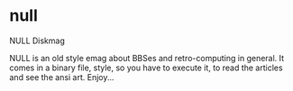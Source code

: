 # null
NULL Diskmag

NULL is an old style emag about BBSes and retro-computing in general. It
comes in a binary file, style, so you have to execute it, to read the
articles and see the ansi art. Enjoy...
